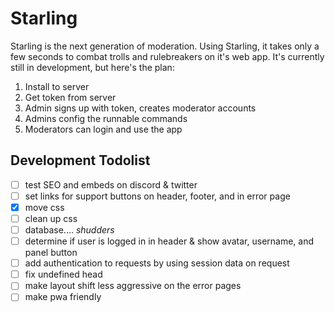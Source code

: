 # Starling
Starling is the next generation of moderation. Using Starling, it takes only a few seconds to combat trolls and rulebreakers on it's web app. 
It's currently still in development, but here's the plan: 

1. Install to server
2. Get token from server
3. Admin signs up with token, creates moderator accounts
4. Admins config the runnable commands
5. Moderators can login and use the app

## Development Todolist
- [ ] test SEO and embeds on discord & twitter 
- [ ] set links for support buttons on header, footer, and in error page 
- [x] move css 
- [ ] clean up css 
- [ ] database.... *shudders* 
- [ ] determine if user is logged in in header & show avatar, username, and panel button 
- [ ] add authentication to requests by using session data on request 
- [ ] fix undefined head
- [ ] make layout shift less aggressive on the error pages
- [ ] make pwa friendly
